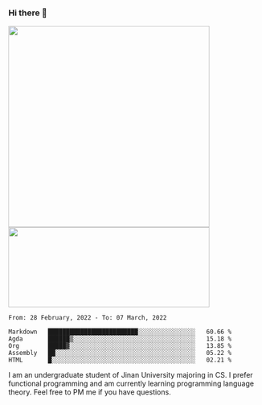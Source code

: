 ### Hi there 👋

<!--
**pe200012/pe200012** is a ✨ _special_ ✨ repository because its `README.md` (this file) appears on your GitHub profile.

Here are some ideas to get you started:

- 🔭 I’m currently working on ...
- 🌱 I’m currently learning ...
- 👯 I’m looking to collaborate on ...
- 🤔 I’m looking for help with ...
- 💬 Ask me about ...
- 📫 How to reach me: ...
- 😄 Pronouns: ...
- ⚡ Fun fact: ...
-->
<p>
    <img width="400em" src="https://github-readme-stats.vercel.app/api?username=pe200012&show_icons=true&icon_color=f44336&title_color=757de8">
    <img width="400em" height="159em" src="https://github-readme-stats.vercel.app/api/top-langs/?username=pe200012&hide=html,cmake,css&title_color=757de8&layout=compact">
</p>

<!--START_SECTION:waka-->
```text
From: 28 February, 2022 - To: 07 March, 2022

Markdown   █████████████████████████░░░░░░░░░░░░░░░░   60.66 % 
Agda       ██████▒░░░░░░░░░░░░░░░░░░░░░░░░░░░░░░░░░░   15.18 % 
Org        █████▓░░░░░░░░░░░░░░░░░░░░░░░░░░░░░░░░░░░   13.85 % 
Assembly   ██░░░░░░░░░░░░░░░░░░░░░░░░░░░░░░░░░░░░░░░   05.22 % 
HTML       █░░░░░░░░░░░░░░░░░░░░░░░░░░░░░░░░░░░░░░░░   02.21 % 
```
<!--END_SECTION:waka-->

I am an undergraduate student of Jinan University majoring in CS. I prefer functional programming and am currently learning programming language theory. Feel free to PM me if you have questions.
